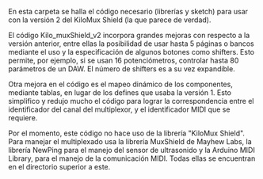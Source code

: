 En esta carpeta se halla el código necesario (librerías y sketch) para usar con la versión 2 del KiloMux Shield (la que parece de verdad).

El código Kilo_muxShield_v2 incorpora grandes mejoras con respecto a la versión anterior, entre ellas la posibilidad de usar hasta 5 páginas o bancos mediante el uso y la especificación de algunos botones como shifters. Esto permite, por ejemplo, si se usan 16 potenciómetros, controlar hasta 80 parámetros de un DAW. El número de shifters es a su vez expandible.

Otra mejora en el código es el mapeo dinámico de los componentes, mediante tablas, en lugar de los defines que usaba la versión 1. Esto simplifico y redujo mucho el código para lograr la correspondencia entre el identificador del canal del multiplexor, y el identificador MIDI que se requiere.

Por el momento, este código no hace uso de la librería "KiloMux Shield". Para manejar el multiplexado usa la librería MuxShield de Mayhew Labs, la librería NewPing para el manejo del sensor de ultrasonido y la Arduino MIDI Library, para el manejo de la comunicación MIDI. Todas ellas se encuentran en el directorio superior a este.